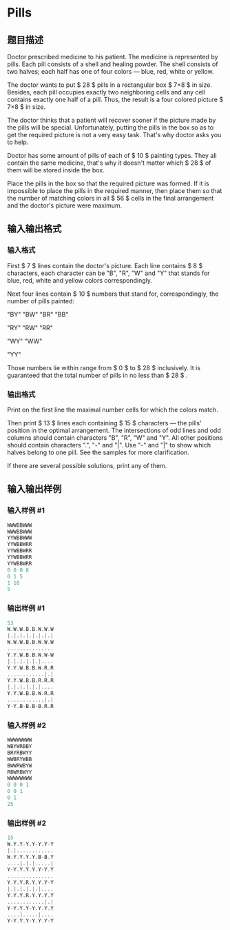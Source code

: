 # Pills

## 题目描述

Doctor prescribed medicine to his patient. The medicine is represented by pills. Each pill consists of a shell and healing powder. The shell consists of two halves; each half has one of four colors — blue, red, white or yellow.

The doctor wants to put $ 28 $ pills in a rectangular box $ 7×8 $ in size. Besides, each pill occupies exactly two neighboring cells and any cell contains exactly one half of a pill. Thus, the result is a four colored picture $ 7×8 $ in size.

The doctor thinks that a patient will recover sooner if the picture made by the pills will be special. Unfortunately, putting the pills in the box so as to get the required picture is not a very easy task. That's why doctor asks you to help.

Doctor has some amount of pills of each of $ 10 $ painting types. They all contain the same medicine, that's why it doesn't matter which $ 28 $ of them will be stored inside the box.

Place the pills in the box so that the required picture was formed. If it is impossible to place the pills in the required manner, then place them so that the number of matching colors in all $ 56 $ cells in the final arrangement and the doctor's picture were maximum.

## 输入输出格式

### 输入格式

First $ 7 $ lines contain the doctor's picture. Each line contains $ 8 $ characters, each character can be "B", "R", "W" and "Y" that stands for blue, red, white and yellow colors correspondingly.

Next four lines contain $ 10 $ numbers that stand for, correspondingly, the number of pills painted:

"BY" "BW" "BR" "BB"

"RY" "RW" "RR"

"WY" "WW"

"YY"

Those numbers lie within range from $ 0 $ to $ 28 $ inclusively. It is guaranteed that the total number of pills in no less than $ 28 $ .

### 输出格式

Print on the first line the maximal number cells for which the colors match.

Then print $ 13 $ lines each containing $ 15 $ characters — the pills' position in the optimal arrangement. The intersections of odd lines and odd columns should contain characters "B", "R", "W" and "Y". All other positions should contain characters ".", "-" and "|". Use "-" and "|" to show which halves belong to one pill. See the samples for more clarification.

If there are several possible solutions, print any of them.

## 输入输出样例

### 输入样例 #1

```cpp
WWWBBWWW
WWWBBWWW
YYWBBWWW
YYWBBWRR
YYWBBWRR
YYWBBWRR
YYWBBWRR
0 0 0 8
0 1 5
1 10
5

```
### 输出样例 #1

```cpp
53
W.W.W.B.B.W.W.W
|.|.|.|.|.|.|.|
W.W.W.B.B.W.W.W
...............
Y.Y.W.B.B.W.W-W
|.|.|.|.|.|....
Y.Y.W.B.B.W.R.R
............|.|
Y.Y.W.B.B.R.R.R
|.|.|.|.|.|....
Y.Y.W.B.B.W.R.R
............|.|
Y-Y.B-B.B-B.R.R

```
### 输入样例 #2

```cpp
WWWWWWWW
WBYWRBBY
BRYRBWYY
WWBRYWBB
BWWRWBYW
RBWRBWYY
WWWWWWWW
0 0 0 1
0 0 1
0 1
25

```
### 输出样例 #2

```cpp
15
W.Y.Y-Y.Y-Y.Y-Y
|.|............
W.Y.Y.Y.Y.B-B.Y
....|.|.|.....|
Y-Y.Y.Y.Y.Y-Y.Y
...............
Y.Y.Y.R.Y.Y.Y-Y
|.|.|.|.|.|....
Y.Y.Y.R.Y.Y.Y.Y
............|.|
Y-Y.Y.Y-Y.Y.Y.Y
....|.....|....
Y-Y.Y.Y-Y.Y.Y-Y

```

